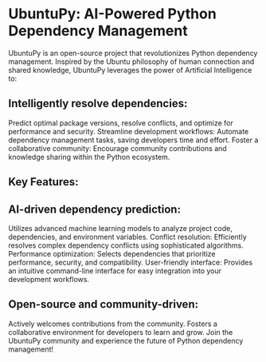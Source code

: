 # UbuntuPy: AI-Powered Python Dependency Management

UbuntuPy is an open-source project that revolutionizes Python dependency management. Inspired by the Ubuntu philosophy of human connection and shared knowledge, UbuntuPy leverages the power of Artificial Intelligence to:

## Intelligently resolve dependencies: 
Predict optimal package versions, resolve conflicts, and optimize for performance and security.
Streamline development workflows: Automate dependency management tasks, saving developers time and effort.
Foster a collaborative community: Encourage community contributions and knowledge sharing within the Python ecosystem.
## Key Features:

## AI-driven dependency prediction: 
Utilizes advanced machine learning models to analyze project code, dependencies, and environment variables.
Conflict resolution: Efficiently resolves complex dependency conflicts using sophisticated algorithms.
Performance optimization: Selects dependencies that prioritize performance, security, and compatibility.
User-friendly interface: Provides an intuitive command-line interface for easy integration into your development workflows.

## Open-source and community-driven:
Actively welcomes contributions from the community.
Fosters a collaborative environment for developers to learn and grow.
Join the UbuntuPy community and experience the future of Python dependency management!
